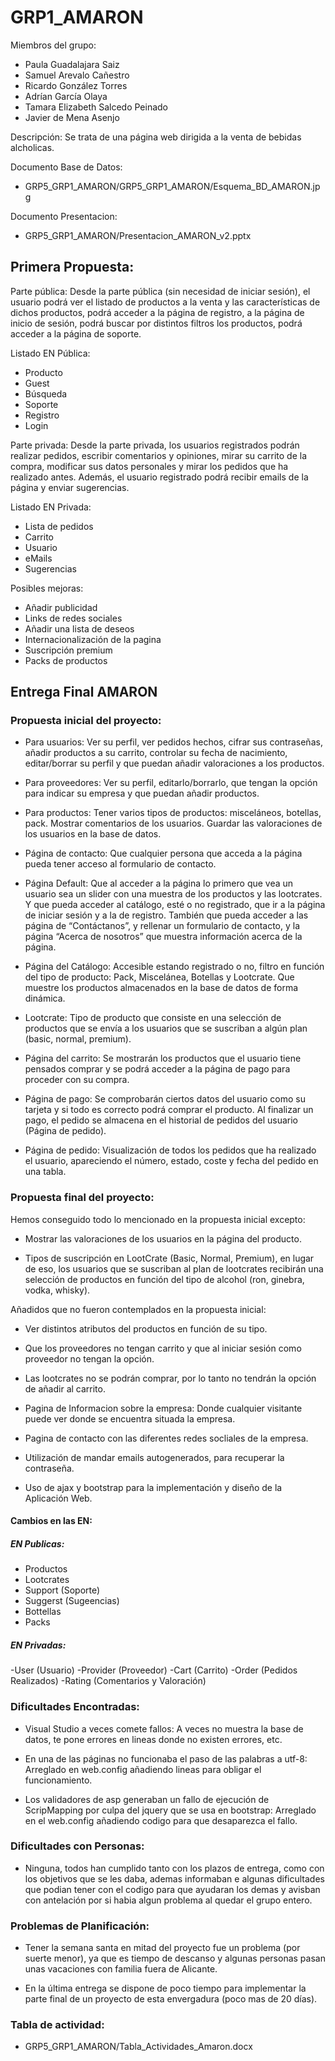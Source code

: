 # GRP1_AMARON

Miembros del grupo:
- Paula Guadalajara Saiz
- Samuel Arevalo Cañestro
- Ricardo González Torres
- Adrían García Olaya
- Tamara Elizabeth Salcedo Peinado
- Javier de Mena Asenjo

Descripción:
Se trata de una página web dirigida a la venta de bebidas alcholicas.

Documento Base de Datos:
- GRP5_GRP1_AMARON/GRP5_GRP1_AMARON/Esquema_BD_AMARON.jpg

Documento Presentacion:
- GRP5_GRP1_AMARON/Presentacion_AMARON_v2.pptx


## Primera Propuesta:

Parte pública:
Desde la parte pública (sin necesidad de iniciar sesión), el usuario podrá ver el listado de productos a la venta y las características de dichos productos, podrá acceder a la página de registro, a la página de inicio de sesión, podrá buscar por distintos filtros los productos, podrá acceder a la página de soporte.

Listado EN Pública:
- Producto
- Guest
- Búsqueda
- Soporte
- Registro
- Login

Parte privada:
Desde la parte privada, los usuarios registrados podrán realizar pedidos, escribir comentarios y opiniones, mirar su carrito de la compra, modificar sus datos personales y mirar los pedidos que ha realizado antes. Además, el usuario registrado podrá recibir emails de la página y enviar sugerencias.

Listado EN Privada:
- Lista de pedidos
- Carrito
- Usuario
- eMails
- Sugerencias

Posibles mejoras:
- Añadir publicidad
- Links de redes sociales
- Añadir una lista de deseos
- Internacionalización de la pagina
- Suscripción premium
- Packs de productos


## Entrega Final AMARON

### Propuesta inicial del proyecto:

- Para usuarios: Ver su perfil, ver pedidos hechos, cifrar sus contraseñas, añadir productos a su carrito, controlar su fecha de nacimiento, editar/borrar su perfil y que puedan añadir valoraciones a los productos.

- Para proveedores: Ver su perfil, editarlo/borrarlo, que tengan la opción para indicar su empresa y que puedan añadir productos.

- Para productos: Tener varios tipos de productos: misceláneos, botellas, pack. Mostrar comentarios de los usuarios. Guardar las valoraciones de los usuarios en la base de datos.

- Página de contacto: Que cualquier persona que acceda a la página pueda tener acceso al formulario de contacto.

- Página Default: Que al acceder a la página lo primero que vea un usuario sea un slider con una muestra de los productos y las lootcrates. Y que pueda acceder al catálogo, esté o no registrado, que ir a la página de iniciar sesión y a la de registro. También que pueda acceder a las página de “Contáctanos”, y rellenar un formulario de contacto, y la página “Acerca de nosotros” que muestra información acerca de la página.

- Página del Catálogo: Accesible estando registrado o no, filtro en función del tipo de producto: Pack, Miscelánea, Botellas y Lootcrate. Que muestre los productos almacenados en la base de datos de forma dinámica.

- Lootcrate: Tipo de producto que consiste en una selección de productos que se envía a los usuarios que se suscriban a algún plan (basic, normal, premium).
 
- Página del carrito: Se mostrarán los productos que el usuario tiene pensados comprar y se podrá acceder a la página de pago para proceder con su compra.

- Página de pago: Se comprobarán ciertos datos del usuario como su tarjeta y si todo es correcto podrá comprar el producto. Al finalizar un pago, el pedido se almacena en el historial de pedidos del usuario (Página de pedido).

- Página de pedido: Visualización de todos los pedidos que ha realizado el usuario, apareciendo el número, estado, coste y fecha del pedido en una tabla.

### Propuesta final del proyecto:

Hemos conseguido todo lo mencionado en la propuesta inicial excepto:

- Mostrar las valoraciones de los usuarios en la página del producto.

- Tipos de suscripción en LootCrate (Basic, Normal, Premium), en lugar de eso, los usuarios que se suscriban al plan de lootcrates recibirán una selección de productos en función del tipo de alcohol (ron, ginebra, vodka, whisky).


Añadidos que no fueron contemplados en la propuesta inicial:

- Ver distintos atributos del productos en función de su tipo.

- Que los proveedores no tengan carrito y que al iniciar sesión como proveedor no tengan la opción.

- Las lootcrates no se podrán comprar, por lo tanto no tendrán la opción de añadir al carrito.

- Pagina de Informacion sobre la empresa: Donde cualquier visitante puede ver donde se encuentra situada la empresa.

- Pagina de contacto con las diferentes redes socliales de la empresa.

- Utilización de mandar emails autogenerados, para recuperar la contraseña.

- Uso de ajax y bootstrap para la implementación y diseño de la Aplicación Web.


#### Cambios en las EN:

##### EN Publicas:

- Productos
- Lootcrates
- Support (Soporte)
- Suggerst (Sugeencias)
- Bottellas
- Packs

##### EN Privadas:

-User (Usuario)
-Provider (Proveedor)
-Cart (Carrito)
-Order (Pedidos Realizados)
-Rating (Comentarios y Valoración)

### Dificultades Encontradas:

- Visual Studio a veces comete fallos: A veces no muestra la base de datos, te pone errores en lineas donde no existen errores, etc.

- En una de las páginas no funcionaba el paso de las palabras a utf-8: Arreglado en web.config añadiendo lineas para obligar el funcionamiento.

- Los validadores de asp generaban un fallo de ejecución de ScripMapping por culpa del jquery que se usa en bootstrap: Arreglado en el web.config añadiendo codigo para que desaparezca el fallo.

### Dificultades con Personas:

- Ninguna, todos han cumplido tanto con los plazos de entrega, como con los objetivos que se les daba, ademas informaban e algunas dificultades que podian tener con el codigo para que ayudaran los demas y avisban con antelación por si habia algun problema al quedar el grupo entero.

### Problemas de Planificación:

- Tener la semana santa en mitad del proyecto fue un problema (por suerte menor), ya que es tiempo de descanso y algunas personas pasan unas vacaciones con familia fuera de Alicante.

- En la última entrega se dispone de poco tiempo para implementar la parte final de un proyecto de esta envergadura (poco mas de 20 días).


### Tabla de actividad:
- GRP5_GRP1_AMARON/Tabla_Actividades_Amaron.docx







